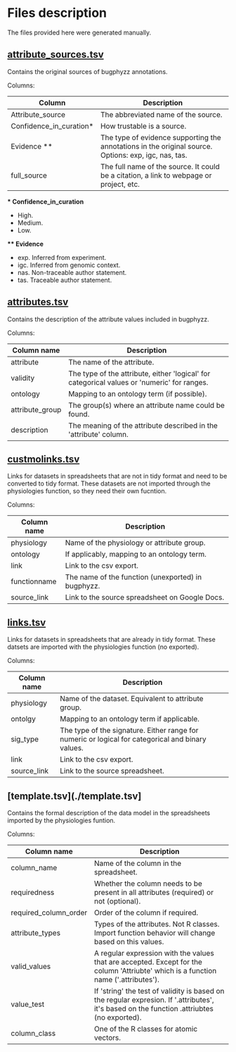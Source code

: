 # Files description

The files provided here were generated manually.

## [attribute_sources.tsv](./attribute_sources.tsv)

Contains the original sources of bugphyzz annotations.

Columns:

| Column | Description |
| --- | --- |
| Attribute_source | The abbreviated name of the source. |
| Confidence_in_curation\*| How trustable is a source. |
| Evidence \*\* | The type of evidence supporting the annotations in the original source. Options: exp, igc, nas, tas. |
| full_source | The full name of the source. It could be a citation, a link to webpage or project, etc. |

**\* Confidence_in_curation**
- High.
- Medium.
- Low.

**\*\* Evidence**
- exp. Inferred from experiment.
- igc. Inferred from genomic context.
- nas. Non-traceable author statement.
- tas. Traceable author statement. 

## [attributes.tsv](./attributes.tsv)

Contains the description of the attribute values included in bugphyzz.

Columns:

| Column name | Description |
| --- | --- |
| attribute | The name of the attribute. |
| validity | The type of the attribute, either 'logical' for categorical values or 'numeric' for ranges. |
| ontology | Mapping to an ontology term (if possible). |
| attribute_group | The group(s) where an attribute name could be found. |
| description | The meaning of the attribute described in the 'attribute' column. |

## [custmolinks.tsv](./customlinks.tsv)

Links for datasets in spreadsheets that are not in tidy format and need to be
converted to tidy format. These datasets are not imported through the 
physiologies function, so they need their own fucntion.

Columns:

| Column name | Description |
| --- | --- |
| physiology | Name of the physiology or attribute group. |
| ontology | If applicably, mapping to an ontology term. |
| link | Link to the csv export. |
| functionname | The name of the function (unexported) in bugphyzz. |
| source_link |  Link to the source spreadsheet on Google Docs. |


## [links.tsv](./links.tsv)

Links for datasets in spreadsheets that are already in tidy format.
These datsets are imported with the physiologies function (no exported).

Columns:

| Column name | Description |
| --- | --- |
| physiology | Name of the dataset. Equivalent to attribute group. |
| ontolgy | Mapping to an ontology term if applicable. |
| sig_type | The type of the signature. Either range for numeric or logical for categorical and binary values. |
| link | Link to the csv export. |
| source_link | Link to the source spreadsheet. |

## [template.tsv](./template.tsv]

Contains the formal description of the data model in the spreadsheets imported
by the physiologies funtion.

Columns:

| Column name | Description |
| --- | --- |
| column_name | Name of the column in the spreadsheet. |
| requiredness | Whether the column needs to be present in all attributes (required) or not (optional). |
| required_column_order | Order of the column if required. |
| attribute_types | Types of the attributes. Not R classes. Import function behavior will change based on this values. |
| valid_values | A regular expression with the values that are accepted. Except for the column 'Attriubte' which is a function name ('.attributes'). |
| value_test | If 'string' the test of validity is based on the regular expresion. If '.attributes', it's based on the function .attriubtes (no exported). |
| column_class | One of the R classes for atomic vectors. |









